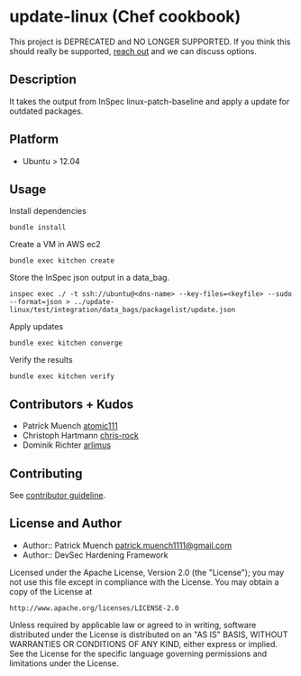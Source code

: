 # update-linux (Chef cookbook)

This project is DEPRECATED and NO LONGER SUPPORTED. If you think this should really be supported, [reach out](https://dev-sec.io/community/) and we can discuss options.

## Description
It takes the output from InSpec linux-patch-baseline and apply a update for outdated packages.

## Platform

* Ubuntu > 12.04

## Usage

Install dependencies

```
bundle install
```

Create a VM in AWS ec2
```
bundle exec kitchen create
```

Store the InSpec json output in a data_bag.
```
inspec exec ./ -t ssh://ubuntu@<dns-name> --key-files=<keyfile> --sudo --format=json > ../update-linux/test/integration/data_bags/packagelist/update.json
```

Apply updates
```
bundle exec kitchen converge
```

Verify the results

```
bundle exec kitchen verify
```

## Contributors + Kudos

* Patrick Muench [atomic111](patrick.muench1111@gmail.com)
* Christoph Hartmann [chris-rock](https://github.com/chris-rock)
* Dominik Richter [arlimus](https://github.com/arlimus)

## Contributing

See [contributor guideline](CONTRIBUTING.md).

## License and Author

* Author:: Patrick Muench <patrick.muench1111@gmail.com>
* Author:: DevSec Hardening Framework

Licensed under the Apache License, Version 2.0 (the "License");
you may not use this file except in compliance with the License.
You may obtain a copy of the License at

    http://www.apache.org/licenses/LICENSE-2.0

Unless required by applicable law or agreed to in writing, software
distributed under the License is distributed on an "AS IS" BASIS,
WITHOUT WARRANTIES OR CONDITIONS OF ANY KIND, either express or implied.
See the License for the specific language governing permissions and
limitations under the License.
